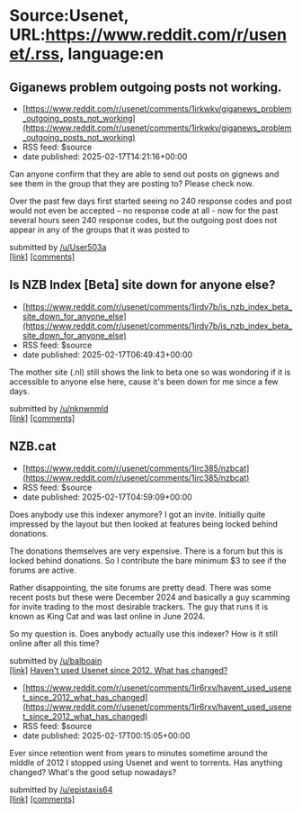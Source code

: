 # Source:Usenet, URL:https://www.reddit.com/r/usenet/.rss, language:en

## Giganews problem outgoing posts not working.
 - [https://www.reddit.com/r/usenet/comments/1irkwkv/giganews_problem_outgoing_posts_not_working](https://www.reddit.com/r/usenet/comments/1irkwkv/giganews_problem_outgoing_posts_not_working)
 - RSS feed: $source
 - date published: 2025-02-17T14:21:16+00:00

<!-- SC_OFF --><div class="md"><p>Can anyone confirm that they are able to send out posts on gignews and see them in the group that they are posting to? Please check now.</p> <p>Over the past few days first started seeing no 240 response codes and post would not even be accepted – no response code at all - now for the past several hours seen 240 response codes, but the outgoing post does not appear in any of the groups that it was posted to </p> </div><!-- SC_ON --> &#32; submitted by &#32; <a href="https://www.reddit.com/user/User503a"> /u/User503a </a> <br/> <span><a href="https://www.reddit.com/r/usenet/comments/1irkwkv/giganews_problem_outgoing_posts_not_working/">[link]</a></span> &#32; <span><a href="https://www.reddit.com/r/usenet/comments/1irkwkv/giganews_problem_outgoing_posts_not_working/">[comments]</a></span>

## Is NZB Index [Beta] site down for anyone else?
 - [https://www.reddit.com/r/usenet/comments/1irdv7b/is_nzb_index_beta_site_down_for_anyone_else](https://www.reddit.com/r/usenet/comments/1irdv7b/is_nzb_index_beta_site_down_for_anyone_else)
 - RSS feed: $source
 - date published: 2025-02-17T06:49:43+00:00

<!-- SC_OFF --><div class="md"><p>The mother site (.nl) still shows the link to beta one so was wondoring if it is accessible to anyone else here, cause it&#39;s been down for me since a few days.</p> </div><!-- SC_ON --> &#32; submitted by &#32; <a href="https://www.reddit.com/user/nknwnmld"> /u/nknwnmld </a> <br/> <span><a href="https://www.reddit.com/r/usenet/comments/1irdv7b/is_nzb_index_beta_site_down_for_anyone_else/">[link]</a></span> &#32; <span><a href="https://www.reddit.com/r/usenet/comments/1irdv7b/is_nzb_index_beta_site_down_for_anyone_else/">[comments]</a></span>

## NZB.cat
 - [https://www.reddit.com/r/usenet/comments/1irc385/nzbcat](https://www.reddit.com/r/usenet/comments/1irc385/nzbcat)
 - RSS feed: $source
 - date published: 2025-02-17T04:59:09+00:00

<!-- SC_OFF --><div class="md"><p>Does anybody use this indexer anymore? I got an invite. Initially quite impressed by the layout but then looked at features being locked behind donations. </p> <p>The donations themselves are very expensive. There is a forum but this is locked behind donations. So I contribute the bare minimum $3 to see if the forums are active. </p> <p>Rather disappointing, the site forums are pretty dead. There was some recent posts but these were December 2024 and basically a guy scamming for invite trading to the most desirable trackers. The guy that runs it is known as King Cat and was last online in June 2024.</p> <p>So my question is. Does anybody actually use this indexer? How is it still online after all this time?</p> </div><!-- SC_ON --> &#32; submitted by &#32; <a href="https://www.reddit.com/user/balboain"> /u/balboain </a> <br/> <span><a href="https://www.reddit.com/r/usenet/comments/1irc385/nzbcat/">[link]</a></span> &#32; <span><a href="https://www.re

## Haven't used Usenet since 2012. What has changed?
 - [https://www.reddit.com/r/usenet/comments/1ir6rxv/havent_used_usenet_since_2012_what_has_changed](https://www.reddit.com/r/usenet/comments/1ir6rxv/havent_used_usenet_since_2012_what_has_changed)
 - RSS feed: $source
 - date published: 2025-02-17T00:15:05+00:00

<!-- SC_OFF --><div class="md"><p>Ever since retention went from years to minutes sometime around the middle of 2012 I stopped using Usenet and went to torrents. Has anything changed? What&#39;s the good setup nowadays?</p> </div><!-- SC_ON --> &#32; submitted by &#32; <a href="https://www.reddit.com/user/epistaxis64"> /u/epistaxis64 </a> <br/> <span><a href="https://www.reddit.com/r/usenet/comments/1ir6rxv/havent_used_usenet_since_2012_what_has_changed/">[link]</a></span> &#32; <span><a href="https://www.reddit.com/r/usenet/comments/1ir6rxv/havent_used_usenet_since_2012_what_has_changed/">[comments]</a></span>


